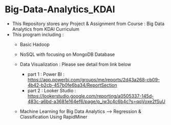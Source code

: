 # Big-Data-Analytics_KDAI

- This Repository stores any Project & Assignment from Course : Big Data Analytics from KDAI Curriculum
- This program including :
   - Basic Hadoop
   - NoSQL with focusing on MongoDB Database
   - Data Visualization : Please see detail from link below
     - part 1 : Power BI : https://app.powerbi.com/groups/me/reports/2d43a268-cb09-4b42-b2cb-457b0fe6ba34/ReportSection
     - part 2 : Looker Studio : https://lookerstudio.google.com/reporting/a0505337-145d-483c-a6bd-a3681e164ef6/page/p_iw3c4c6b4c?s=qqVoxe2fSuU
 
   - Machine Learning for Big Data Analytics -->  Regression & Classification Using RapidMiner

   
   
